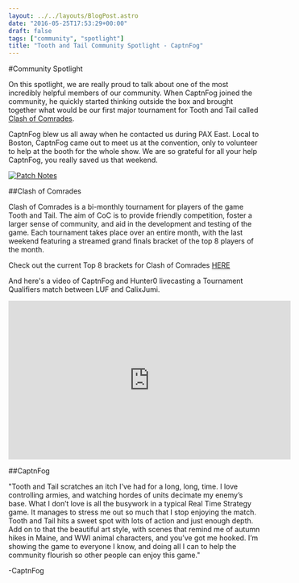 ```yaml
---
layout: ../../layouts/BlogPost.astro
date: "2016-05-25T17:53:29+00:00"
draft: false
tags: ["community", "spotlight"]
title: "Tooth and Tail Community Spotlight - CaptnFog"
---
```


#Community Spotlight

On this spotlight, we are really proud to talk about one of the most incredibly helpful members of our community. When CaptnFog joined the community, he quickly started thinking outside the box and brought together what would be our first major tournament for Tooth and Tail called [Clash of Comrades](https://www.facebook.com/ClashOfComrades/).

CaptnFog blew us all away when he contacted us during PAX East. Local to Boston, CaptnFog came out to meet us at the convention, only to volunteer to help at the booth for the whole show. We are so grateful for all your help CaptnFog, you really saved us that weekend.

[![Patch Notes](http://i.imgur.com/9JK61gh.jpg "Patch Notes")](http://i.imgur.com/9JK61gh.jpg)

##Clash of Comrades

Clash of Comrades is a bi-monthly tournament for players of the game Tooth and Tail. The aim of CoC is to provide friendly competition, foster a larger sense of community, and aid in the development and testing of the game. Each tournament takes place over an entire month, with the last weekend featuring a streamed grand finals bracket of the top 8 players of the month.

Check out the current Top 8 brackets for Clash of Comrades [HERE](http://challonge.com/ClashOfComradesMayMayhem)

And here's a video of CaptnFog and Hunter0 livecasting a Tournament Qualifiers match between LUF and CalixJumi.

<div class="vid-box">
<iframe width="560" height="315" src="https://www.youtube.com/embed/28YbPTwBti8" frameborder="0" allowfullscreen></iframe>
</div>

##CaptnFog

"Tooth and Tail scratches an itch I've had for a long, long, time. I love controlling armies, and watching hordes of units decimate my enemy’s base. What I don’t love is all the busywork in a typical Real Time Strategy game. It manages to stress me out so much that I stop enjoying the match. Tooth and Tail hits a sweet spot with lots of action and just enough depth. Add on to that the beautiful art style, with scenes that remind me of autumn hikes in Maine, and WWI animal characters, and you’ve got me hooked. I’m showing the game to everyone I know, and doing all I can to help the community flourish so other people can enjoy this game."

-CaptnFog
